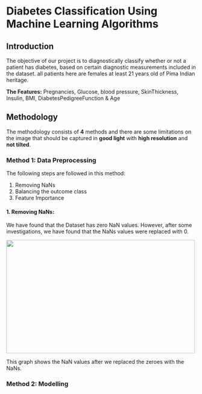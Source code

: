 # Diabetes Classification Using Machine Learning Algorithms


## Introduction
The objective of our project is to diagnostically classify whether or not a patient has diabetes, based on certain diagnostic measurements included in the dataset. all patients here are females at least 21 years old of Pima Indian heritage.

**The Features:** Pregnancies, Glucose, blood pressure, SkinThickness, Insulin, BMI, DiabetesPedigreeFunction & Age
## Methodology
The methodology consists of **4** methods and there are some limitations on the image that should be captured in **good light** with **high resolution** and **not tilted**.

### Method 1: Data Preprocessing

The following steps are followed in this method:
1. Removing NaNs 
2. Balancing the outcome class
3. Feature Importance

#### 1. Removing NaNs:
We have found that the Dataset has zero NaN values. However, after some investigations, we have found that the NaNs values were replaced with 0.

<img src="https://github.com/a5medashraf/Diabetes-Classification-Using-Machine-Learning-Algorithms/assets/72763763/26a68d8e-c53d-4704-90c0-c47e251dbec0" width="500" height="300">


This graph shows the NaN values after we replaced the zeroes with the NaNs. 


### Method 2: Modelling
